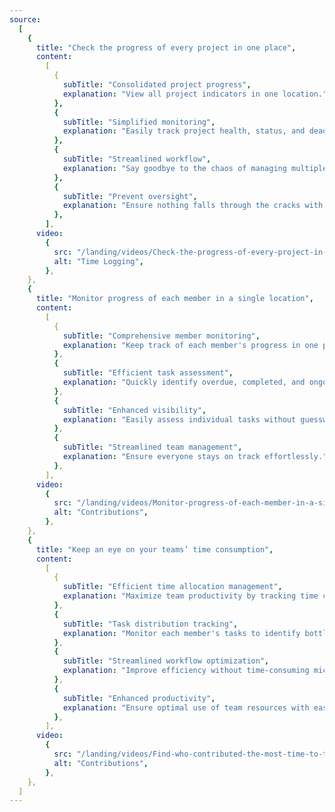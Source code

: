 ```yaml
---
source:
  [
    {
      title: "Check the progress of every project in one place",
      content:
        [
          {
            subTitle: "Consolidated project progress",
            explanation: "View all project indicators in one location.",
          },
          {
            subTitle: "Simplified monitoring",
            explanation: "Easily track project health, status, and deadlines.",
          },
          {
            subTitle: "Streamlined workflow",
            explanation: "Say goodbye to the chaos of managing multiple platforms.",
          },
          {
            subTitle: "Prevent oversight",
            explanation: "Ensure nothing falls through the cracks with centralized monitoring.",
          },
        ],
      video:
        {
          src: "/landing/videos/Check-the-progress-of-every-project-in-one-place.mp4",
          alt: "Time Logging",
        },
    },
    {
      title: "Monitor progress of each member in a single location",
      content:
        [
          {
            subTitle: "Comprehensive member monitoring",
            explanation: "Keep track of each member's progress in one place.",
          },
          {
            subTitle: "Efficient task assessment",
            explanation: "Quickly identify overdue, completed, and ongoing assignments.",
          },
          {
            subTitle: "Enhanced visibility",
            explanation: "Easily assess individual tasks without guesswork.",
          },
          {
            subTitle: "Streamlined team management",
            explanation: "Ensure everyone stays on track effortlessly.",
          },
        ],
      video:
        {
          src: "/landing/videos/Monitor-progress-of-each-member-in-a-single-location.mp4",
          alt: "Contributions",
        },
    },
    {
      title: "Keep an eye on your teams’ time consumption",
      content:
        [
          {
            subTitle: "Efficient time allocation management",
            explanation: "Maximize team productivity by tracking time consumption.",
          },
          {
            subTitle: "Task distribution tracking",
            explanation: "Monitor each member's tasks to identify bottlenecks and optimize workflow.",
          },
          {
            subTitle: "Streamlined workflow optimization",
            explanation: "Improve efficiency without time-consuming micromanagement.",
          },
          {
            subTitle: "Enhanced productivity",
            explanation: "Ensure optimal use of team resources with ease.",
          },
        ],
      video:
        {
          src: "/landing/videos/Find-who-contributed-the-most-time-to-the-team.mp4",
          alt: "Contributions",
        },
    },
  ]
---
```

